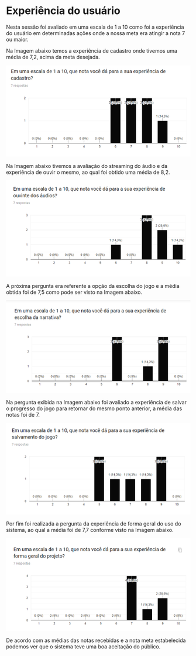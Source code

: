 # Experiência do usuário

Nesta sessão foi avaliado em uma escala de 1 a 10 como foi a experiência do usuário em determinadas ações onde a nossa meta era atingir a nota 7 ou maior.

Na Imagem abaixo temos a experiência de cadastro onde tivemos uma média de 7,2, acima da meta desejada.

![Fonte: Desenvolvido pela autora do projeto](../.gitbook/assets/1-ul9bgdwaaqwnrc5nxvx6nq.png)

Na Imagem abaixo tivemos a avaliação do streaming do áudio e da experiência de ouvir o mesmo, ao qual foi obtido uma média de 8,2.

![Fonte: Desenvolvido pela autora do projeto](../.gitbook/assets/1-yuao-nxrflofofyaqqyew.png)

A próxima pergunta era referente a opção da escolha do jogo e a média obtida foi de 7,5 como pode ser visto na Imagem abaixo.

![Fonte: Desenvolvido pela autora do projeto](../.gitbook/assets/1-0a9esuybppquhomusd0zsq.png)

Na pergunta exibida na Imagem abaixo foi avaliado a experiência de salvar o progresso do jogo para retornar do mesmo ponto anterior, a média das notas foi de 7.

![Fonte: Desenvolvido pela autora do projeto](../.gitbook/assets/1-juz07exh-pvn9ztq2iisiq.png)

Por fim foi realizada a pergunta da experiência de forma geral do uso do sistema, ao qual a média foi de 7,7 conforme visto na Imagem abaixo.

![Fonte: Desenvolvido pela autora do projeto](../.gitbook/assets/1-k4m0o0eqw2er_pdurw_anw.png)

De acordo com as médias das notas recebidas e a nota meta estabelecida podemos ver que o sistema teve uma boa aceitação do público.

